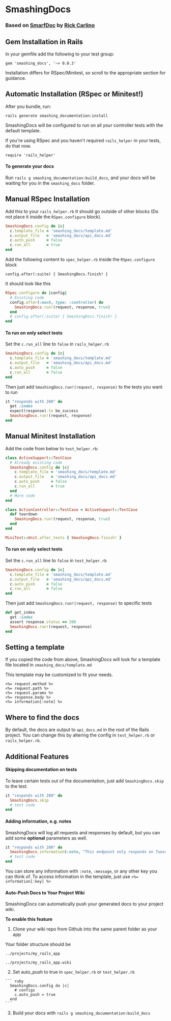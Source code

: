 # SmashingDocs

### Based on [SmarfDoc](https://github.com/RickCarlino/smarf_doc) by [Rick Carlino](https://github.com/RickCarlino/)

## Gem Installation in Rails

In your gemfile add the following to your test group:

`gem 'smashing_docs', '~> 0.0.3'`

Installation differs for RSpec/Minitest, so scroll to the appropriate section for guidance.

## Automatic Installation (RSpec or Minitest!)

After you bundle, run:

`rails generate smashing_documentation:install`

SmashingDocs will be configured to run on all your controller tests with the default
template.

If you're using RSpec and you haven't required `rails_helper` in your tests, do that now.

`require 'rails_helper'`

#### To generate your docs

Run `rails g smashing_documentation:build_docs`, and your docs will be waiting for you in the `smashing_docs` folder.

## Manual RSpec Installation

Add this to your `rails_helper.rb` It should go outside of other blocks
(Do not place it inside the `RSpec.configure` block).
```ruby
SmashingDocs.config do |c|
  c.template_file = 'smashing_docs/template.md'
  c.output_file   = 'smashing_docs/api_docs.md'
  c.auto_push     = false
  c.run_all       = true
end
```

Add the following content to `spec_helper.rb` inside the `RSpec.configure` block

`config.after(:suite) { SmashingDocs.finish! }`

It should look like this
```ruby
RSpec.configure do |config|
  # Existing code
  config.after(:each, type: :controller) do
    SmashingDocs.run!(request, response, true)
  end
  # config.after(:suite) { SmashingDocs.finish! }
end
```

#### To run on only select tests
Set the `c.run_all` line to `false` in `rails_helper.rb`
```ruby
SmashingDocs.config do |c|
  c.template_file = 'smashing_docs/template.md'
  c.output_file   = 'smashing_docs/api_docs.md'
  c.auto_push     = false
  c.run_all       = false
end
```

Then just add `SmashingDocs.run!(request, response)` to the tests you want to run
```ruby
it "responds with 200" do
  get :index
  expect(response).to be_success
  SmashingDocs.run!(request, response)
end
```

## Manual Minitest Installation

Add the code from below to `test_helper.rb`:
```ruby
class ActiveSupport::TestCase
  # Already existing code
  SmashingDocs.config do |c|
    c.template_file = 'smashing_docs/template.md'
    c.output_file   = 'smashing_docs/api_docs.md'
    c.auto_push     = false
    c.run_all       = true
  end
  # More code
end

class ActionController::TestCase < ActiveSupport::TestCase
  def teardown
    SmashingDocs.run!(request, response, true)
  end
end

MiniTest::Unit.after_tests { SmashingDocs.finish! }
```

#### To run on only select tests
Set the `c.run_all` line to `false` in `test_helper.rb`
```ruby
SmashingDocs.config do |c|
  c.template_file = 'smashing_docs/template.md'
  c.output_file   = 'smashing_docs/api_docs.md'
  c.auto_push     = false
  c.run_all       = false
end
```

Then just add `SmashingDocs.run!(request, response)` to specific tests
```ruby
def get_index
  get :index
  assert response.status == 200
  SmashingDocs.run!(request, response)
end
```

## Setting a template

If you copied the code from above, SmashingDocs will look for a template file located in
`smashing_docs/template.md`

This template may be customized to fit your needs.

```erb
<%= request.method %>
<%= request.path %>
<%= request.params %>
<%= response.body %>
<%= information[:note] %>
```

## Where to find the docs

By default, the docs are output to `api_docs.md` in the root of the Rails project.
You can change this by altering the config in `test_helper.rb` or `rails_helper.rb`.

## Additional Features

#### Skipping documentation on tests

To leave certain tests out of the documentation, just add `SmashingDocs.skip` to the test.

```ruby
it "responds with 200" do
  SmashingDocs.skip
  # test code
end
```

#### Adding information, e.g. notes

SmashingDocs will log all requests and responses by default, but you can add some
**optional** parameters as well.

```ruby
it "responds with 200" do
  SmashingDocs.information(:note, "This endpoint only responds on Tuesdays")
  # test code
end
```
You can store any information with `:note`, `:message`, or any other key you can think of.
To access information in the template, just use `<%= information[:key] %>`

#### Auto-Push Docs to Your Project Wiki

SmashingDocs can automatically push your generated docs to your project wiki.

**To enable this feature**
  1. Clone your wiki repo from Github into the same parent folder as your app

  Your folder structure should be

    ../projects/my_rails_app

    ../projects/my_rails_app.wiki

  2. Set auto_push to true in `spec_helper.rb` or `test_helper.rb`

    ``` ruby
      SmashingDocs.config do |c|
        # configs
        c.auto_push = true
      end
    ```

  3. Build your docs with `rails g smashing_documentation:build_docs`
